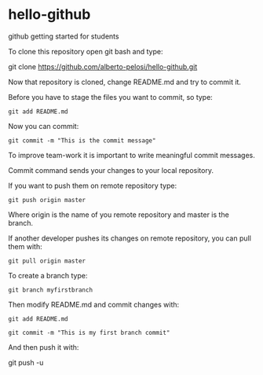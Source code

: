 # hello-github
github getting started for students

To clone this repository open git bash and type:

git clone https://github.com/alberto-pelosi/hello-github.git

Now that repository is cloned, change README.md and try to commit it.

Before you have to stage the files you want to commit, so type:

```
git add README.md
```

Now you can commit:


```
git commit -m "This is the commit message"

```

To improve team-work it is important to write meaningful commit messages.

Commit command sends your changes to your local repository.

If you want to push them on remote repository type:


```
git push origin master

```

Where origin is the name of you remote repository and master is the branch.

If another developer pushes its changes on remote repository, you can pull them with:


```
git pull origin master

```

To create a branch type:

```
git branch myfirstbranch

```

Then modify README.md and commit changes with:


```
git add README.md

```


```
git commit -m "This is my first branch commit"

```

And then push it with:

git push -u

